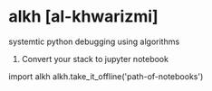 # alkh [al-khwarizmi]
systemtic python debugging using algorithms

1. Convert your stack to jupyter notebook

import alkh
alkh.take_it_offline('path-of-notebooks')
